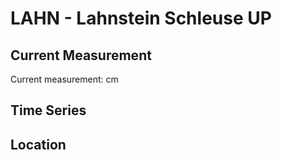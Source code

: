# LAHN - Lahnstein Schleuse UP

## Current Measurement

Current measurement: <Value topic="rivers/pegel-online/LAHN/Lahnstein-Schleuse-UP/measurementValue"/> cm

## Time Series

<TimeSeries topic="rivers/pegel-online/LAHN/Lahnstein-Schleuse-UP/measurementValue" period="week" />

## Location

<WorldMap>
  <Marker lat="50.308031788117525" lon="7.612956624441371" labelTopic="rivers/pegel-online/LAHN/Lahnstein-Schleuse-UP/measurementValue" />
</WorldMap>
